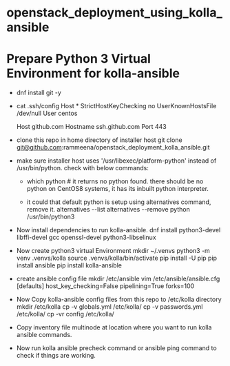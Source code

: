 # openstack_deployment_using_kolla_ansible

# Prepare Python 3 Virtual Environment for kolla-ansible

- dnf install git -y

- cat .ssh/config
  Host *
    StrictHostKeyChecking no
    UserKnownHostsFile /dev/null
    User centos

  Host github.com
        Hostname ssh.github.com
        Port    443

- clone this repo in home directory of installer host
  git clone git@github.com:rammeena/openstack_deployment_kolla_ansible.git

- make sure installer host uses '/usr/libexec/platform-python' instead of /usr/bin/python.
  check with below commands:
   - which python  # it returns no python found.
     there should be no python on CentOS8 systems, it has its inbuilt python interpreter.

   - it could that default python is setup using alternatives command, remove it.
     alternatives --list
     alternatives --remove python /usr/bin/python3

- Now install dependencies to run kolla-ansible.
  dnf install python3-devel libffi-devel gcc openssl-devel python3-libselinux

- Now create python3 virtual Environment
  mkdir  ~/.venvs
  python3 -m venv .venvs/kolla
  source .venvs/kolla/bin/activate
  pip install -U pip
  pip install ansible
  pip install kolla-ansible

- create ansible config file
  mkdir /etc/ansible
  vim /etc/ansible/ansible.cfg
  [defaults]
  host_key_checking=False
  pipelining=True
  forks=100

- Now Copy kolla-ansible config files from this repo to /etc/kolla directory
  mkdir /etc/kolla
  cp -v globals.yml /etc/kolla/
  cp -v passwords.yml /etc/kolla/
  cp -vr config /etc/kolla/

- Copy inventory file multinode at location where you want to run kolla ansible commands.

- Now run kolla ansible precheck command or ansible ping command to check if things are working.
